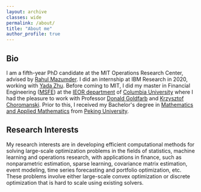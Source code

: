 ```yaml
---
layout: archive
classes: wide
permalink: /about/
title: "About me"
author_profile: true
---
```



## Bio

I am a fifth-year PhD candidate at the MIT Operations Research Center, advised by [Rahul Mazumder](http://www.mit.edu/~rahulmaz/). I did an internship at IBM Research in 2020, working with [Yada Zhu](https://researcher.watson.ibm.com/researcher/view.php?person=us-yzhu). Before coming to MIT, I did my master in Financial Engineering ([MSFE](https://msfe.ieor.columbia.edu/)) at the [IEOR department](https://ieor.columbia.edu/) of [Columbia University](https://www.columbia.edu/) where I had the pleasure to work with Professor [Donald Goldfarb](http://www.columbia.edu/~goldfarb/) and [Krzysztof Choromanski](https://www.engineering.columbia.edu/krzysztof-choromanski). Prior to this, I received my Bachelor's degree in [Mathematics and Applied Mathematics](https://www.math.pku.edu.cn/en/) from [Peking University](https://english.pku.edu.cn/). 


## Research Interests

My research interests are in developing efficient computational methods for solving large-scale optimization problems in the fields of statistics, machine learning and operations research, with applications in finance, such as nonparametric estimation, sparse learning, covariance matrix estimation, event modeling, time series forecasting and portfolio optimization, etc. These problems involve either large-scale convex optimization or discrete optimization that is hard to scale using existing solvers.